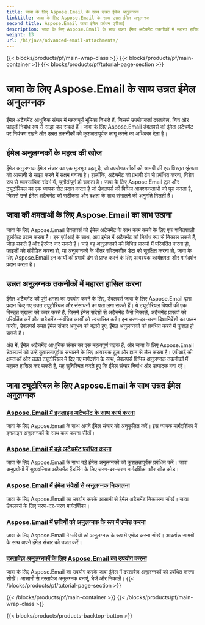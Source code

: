 ```yaml
---
title: जावा के लिए Aspose.Email के साथ उन्नत ईमेल अनुलग्नक
linktitle: जावा के लिए Aspose.Email के साथ उन्नत ईमेल अनुलग्नक
second_title: Aspose.Email जावा ईमेल प्रबंधन एपीआई
description: जावा के लिए Aspose.Email के साथ उन्नत ईमेल अटैचमेंट तकनीकों में महारत हासिल करें। अटैचमेंट को कुशलतापूर्वक संभालने के लिए ट्यूटोरियल देखें।
weight: 13
url: /hi/java/advanced-email-attachments/
---
```


{{< blocks/products/pf/main-wrap-class >}}
{{< blocks/products/pf/main-container >}}
{{< blocks/products/pf/tutorial-page-section >}}

# जावा के लिए Aspose.Email के साथ उन्नत ईमेल अनुलग्नक


ईमेल अटैचमेंट आधुनिक संचार में महत्वपूर्ण भूमिका निभाते हैं, जिससे उपयोगकर्ता दस्तावेज़, चित्र और फ़ाइलें निर्बाध रूप से साझा कर सकते हैं। जावा के लिए Aspose.Email डेवलपर्स को ईमेल अटैचमेंट पर नियंत्रण रखने और उन्नत तकनीकों को कुशलतापूर्वक लागू करने का अधिकार देता है।

## ईमेल अनुलग्नकों के महत्व की खोज

ईमेल अनुलग्नक ईमेल संचार का एक मूलभूत पहलू है, जो उपयोगकर्ताओं को सामग्री की एक विस्तृत श्रृंखला को आसानी से साझा करने में सक्षम बनाता है। हालाँकि, अटैचमेंट को प्रभावी ढंग से प्रबंधित करना, विशेष रूप से व्यावसायिक संदर्भ में, चुनौतीपूर्ण हो सकता है। जावा के लिए Aspose.Email टूल और ट्यूटोरियल का एक व्यापक सेट प्रदान करता है जो डेवलपर्स की विभिन्न आवश्यकताओं को पूरा करता है, जिससे उन्हें ईमेल अटैचमेंट को सटीकता और दक्षता के साथ संभालने की अनुमति मिलती है।

## जावा की क्षमताओं के लिए Aspose.Email का लाभ उठाना

जावा के लिए Aspose.Email डेवलपर्स को ईमेल अटैचमेंट के साथ काम करने के लिए एक शक्तिशाली टूलकिट प्रदान करता है। इस एपीआई के साथ, आप ईमेल में अटैचमेंट को निर्बाध रूप से निकाल सकते हैं, जोड़ सकते हैं और हेरफेर कर सकते हैं। चाहे वह अनुलग्नकों को विभिन्न प्रारूपों में परिवर्तित करना हो, फ़ाइलों को संपीड़ित करना हो, या अनुलग्नकों के भीतर संवेदनशील डेटा को सुरक्षित करना हो, जावा के लिए Aspose.Email इन कार्यों को प्रभावी ढंग से प्राप्त करने के लिए आवश्यक कार्यक्षमता और मार्गदर्शन प्रदान करता है।

## उन्नत अनुलग्नक तकनीकों में महारत हासिल करना

ईमेल अटैचमेंट की पूरी क्षमता का उपयोग करने के लिए, डेवलपर्स जावा के लिए Aspose.Email द्वारा प्रदान किए गए उन्नत ट्यूटोरियल और संसाधनों का पता लगा सकते हैं। ये ट्यूटोरियल विषयों की एक विस्तृत श्रृंखला को कवर करते हैं, जिसमें ईमेल संदेशों से अटैचमेंट कैसे निकालें, अटैचमेंट प्रारूपों को परिवर्तित करें और अटैचमेंट-संबंधित कार्यों को स्वचालित करें। इन चरण-दर-चरण दिशानिर्देशों का पालन करके, डेवलपर्स समग्र ईमेल संचार अनुभव को बढ़ाते हुए, ईमेल अनुलग्नकों को प्रबंधित करने में कुशल हो सकते हैं।

अंत में, ईमेल अटैचमेंट आधुनिक संचार का एक महत्वपूर्ण घटक हैं, और जावा के लिए Aspose.Email डेवलपर्स को उन्हें कुशलतापूर्वक संभालने के लिए आवश्यक टूल और ज्ञान से लैस करता है। एपीआई की क्षमताओं और उन्नत ट्यूटोरियल में दिए गए मार्गदर्शन के साथ, डेवलपर्स विभिन्न अनुलग्नक तकनीकों में महारत हासिल कर सकते हैं, यह सुनिश्चित करते हुए कि ईमेल संचार निर्बाध और उत्पादक बना रहे।

## जावा ट्यूटोरियल के लिए Aspose.Email के साथ उन्नत ईमेल अनुलग्नक
### [Aspose.Email में इनलाइन अटैचमेंट के साथ कार्य करना](./working-with-inline-attachments/)
जावा के लिए Aspose.Email के साथ अपने ईमेल संचार को अनुकूलित करें। इस व्यापक मार्गदर्शिका में इनलाइन अनुलग्नकों के साथ काम करना सीखें।
### [Aspose.Email में बड़े अटैचमेंट प्रबंधित करना](./managing-large-attachments/)
जावा के लिए Aspose.Email के साथ बड़े ईमेल अनुलग्नकों को कुशलतापूर्वक प्रबंधित करें। जावा अनुप्रयोगों में सुव्यवस्थित अटैचमेंट हैंडलिंग के लिए चरण-दर-चरण मार्गदर्शिका और स्रोत कोड।
### [Aspose.Email में ईमेल संदेशों से अनुलग्नक निकालना](./extracting-attachments-from-email-messages/)
जावा के लिए Aspose.Email का उपयोग करके आसानी से ईमेल अटैचमेंट निकालना सीखें। जावा डेवलपर्स के लिए चरण-दर-चरण मार्गदर्शिका।
### [Aspose.Email में छवियों को अनुलग्नक के रूप में एम्बेड करना](./embedding-images-as-attachments/)
जावा के लिए Aspose.Email में छवियों को अनुलग्नक के रूप में एम्बेड करना सीखें। आकर्षक सामग्री के साथ अपने ईमेल संचार को उन्नत करें।
### [दस्तावेज़ अनुलग्नकों के लिए Aspose.Email का उपयोग करना](./using-aspose-email-for-document-attachments/)
जावा के लिए Aspose.Email का उपयोग करके जावा ईमेल में दस्तावेज़ अनुलग्नकों को प्रबंधित करना सीखें। आसानी से दस्तावेज़ अनुलग्नक बनाएं, भेजें और निकालें।
{{< /blocks/products/pf/tutorial-page-section >}}

{{< /blocks/products/pf/main-container >}}
{{< /blocks/products/pf/main-wrap-class >}}

{{< blocks/products/products-backtop-button >}}
